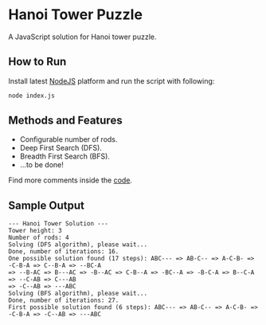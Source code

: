 # Hanoi Tower Puzzle

A JavaScript solution for Hanoi tower puzzle.

How to Run
----------

Install latest [NodeJS](https://nodejs.org) platform and run the script with following:

```bash
node index.js
```

Methods and Features 
--------------------

+ Configurable number of rods.
+ Deep First Search (DFS).
+ Breadth First Search (BFS).
+ ...to be done!

Find more comments inside the [code](index.js).

Sample Output
-------------

```
--- Hanoi Tower Solution ---
Tower height: 3
Number of rods: 4
Solving (DFS algorithm), please wait...
Done, number of iterations: 16.
One possible solution found (17 steps): ABC--- => AB-C-- => A-C-B- => -C-B-A => C--B-A => --BC-A 
=> --B-AC => B---AC => -B--AC => C-B--A => -BC--A => -B-C-A => B--C-A => --C-AB => C---AB 
=> -C--AB => ---ABC
Solving (BFS algorithm), please wait...
Done, number of iterations: 27.
First possible solution found (6 steps): ABC--- => AB-C-- => A-C-B- => -C-B-A => -C--AB => ---ABC
```